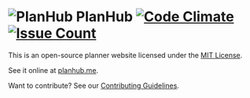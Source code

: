 # ![PlanHub](http://icons.iconarchive.com/icons/graphicloads/colorful-long-shadow/48/Book-icon.png) PlanHub [![Code Climate](http://codeclimate.com/github/PlanHubMe/PlanHub/badges/gpa.svg)](https://codeclimate.com/github/PlanHubMe/PlanHub) [![Issue Count](http://codeclimate.com/github/PlanHubMe/PlanHub/badges/issue_count.svg)](https://codeclimate.com/github/PlanHubMe/PlanHub)

This is an open-source planner website licensed under the [MIT License](LICENSE.md).

See it online at [planhub.me](http://planhub.me).

Want to contribute? See our [Contributing Guidelines](contributing.md).
